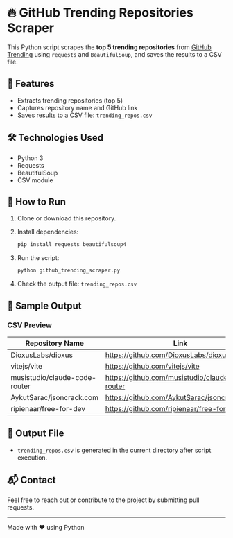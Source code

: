 
# 🔥 GitHub Trending Repositories Scraper

This Python script scrapes the **top 5 trending repositories** from [GitHub Trending](https://github.com/trending) using `requests` and `BeautifulSoup`, and saves the results to a CSV file.

## 📌 Features

- Extracts trending repositories (top 5)
- Captures repository name and GitHub link
- Saves results to a CSV file: `trending_repos.csv`

## 🛠️ Technologies Used

- Python 3
- Requests
- BeautifulSoup
- CSV module

## 🚀 How to Run

1. Clone or download this repository.
2. Install dependencies:

   ```bash
   pip install requests beautifulsoup4
   ```

3. Run the script:

   ```bash
   python github_trending_scraper.py
   ```

4. Check the output file: `trending_repos.csv`

## 📄 Sample Output

### CSV Preview

| Repository Name             | Link                                               |
|----------------------------|----------------------------------------------------|
| DioxusLabs/dioxus          | https://github.com/DioxusLabs/dioxus              |
| vitejs/vite                | https://github.com/vitejs/vite                    |
| musistudio/claude-code-router | https://github.com/musistudio/claude-code-router |
| AykutSarac/jsoncrack.com   | https://github.com/AykutSarac/jsoncrack.com       |
| ripienaar/free-for-dev     | https://github.com/ripienaar/free-for-dev         |

## 📂 Output File

- `trending_repos.csv` is generated in the current directory after script execution.

## 📬 Contact

Feel free to reach out or contribute to the project by submitting pull requests.

---

Made with ❤️ using Python
